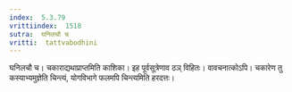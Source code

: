 ```yaml
---
index:  5.3.79
vrittiindex:  1518
sutra:  घनिलचौ च
vritti:  tattvabodhini 
---
```


घनिलचौ च। चकाराद्यथाप्राप्तमिति काशिका। इह पूर्वसूत्रेणाव ठञ् विहितः। वावचनात्कोऽपि। चकारेण तु कस्याभ्यमुज्ञेति चिन्त्यं, योगविभागे फलमपि चिन्त्यमिति हरदत्तः।

